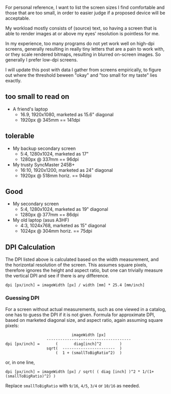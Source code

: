 ---
---

For personal reference,
I want to list the screen sizes I find comfortable and those
that are too small, in order to easier judge if a proposed
device will be acceptable.

My workload mostly consists of (source) text, so having a screen
that is able to render images at or above my eyes' resolution
is pointless for me.

In my experience, too many programs do not yet work
well on high-dpi screens, generally resulting in really tiny
letters that are a pain to work with,
or they scale rendered bitmaps,
resulting in blurred on-screen images.
So generally I prefer low-dpi screens.

I will update this post with data I gather from screens
empirically, to figure out where the threshold beween "okay"
and "too small for my taste" lies exactly.

## too small to read on

* A friend's laptop
  * 16.9, 1920x1080, marketed as 15.6" diagonal
  * 1920px @ 345mm == 141dpi

## tolerable

* My backup secondary screen
  * 5:4, 1280x1024, marketed as 17"
  * 1280px @ 337mm == 96dpi
* My trusty SyncMaster 245B+
  * 16:10, 1920x1200, marketed as 24" diagonal
  * 1920px @ 518mm horiz. == 94dpi

## Good

* My secondary screen
  * 5:4, 1280x1024, marketed as 19" diagonal
  * 1280px @ 377mm == 86dpi
* My old laptop (asus A3HF)
  * 4:3, 1024x768, marketed as 15" diagonal
  * 1024px @ 304mm horiz. == 75dpi

## DPI Calculation

The DPI listed above is calculated based on the width measurement,
and the horizontal resolution of the screen.
This assumes square pixels, therefore ignores the height and
aspect ratio, but one can trivially measure the vertical DPI and
see if there is any difference.

```
dpi [px/inch] = imageWidth [px] / width [mm] * 25.4 [mm/inch]
```

### Guessing DPI

For a screen without actual measurements, such as one viewed
in a catalog, one has to guess the DPI if it is not given.
Formula for approximate DPI, based on marketed diagonal size,
and aspect ratio, again assuming square pixels:

```
                             imageWidth [px]
                  -------------------------------------
dpi [px/inch] =       (       diag[inch]^2        )
                  sqrt(  -----------------------  )
                      (  1 + (smallToBigRatio^2)  )

```

or, in one line,

```
dpi [px/inch] = imageWidth [px] / sqrt( ( diag [inch] )^2 * 1/(1+(smallToBigRatio)^2) )
```

Replace `smallToBigRatio` with `9/16`, `4/5`, `3/4` or `10/16` as needed.
